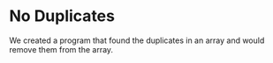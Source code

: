 No Duplicates
====================

We created a program that found the duplicates in an array and would remove them from the array.